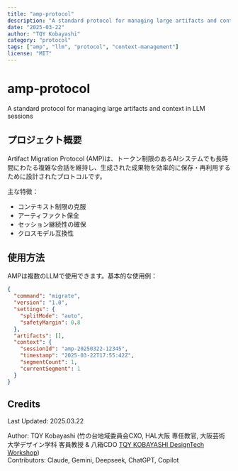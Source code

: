 ```yaml
---
title: "amp-protocol"
description: "A standard protocol for managing large artifacts and context in LLM sessions"
date: "2025-03-22"
author: "TQY Kobayashi"
category: "protocol"
tags: ["amp", "llm", "protocol", "context-management"]
license: "MIT"
---
```

# amp-protocol
A standard protocol for managing large artifacts and context in LLM sessions

## プロジェクト概要
Artifact Migration Protocol (AMP)は、トークン制限のあるAIシステムでも長時間にわたる複雑な会話を維持し、生成された成果物を効率的に保存・再利用するために設計されたプロトコルです。

主な特徴：
- コンテキスト制限の克服
- アーティファクト保全
- セッション継続性の確保
- クロスモデル互換性

## 使用方法
AMPは複数のLLMで使用できます。基本的な使用例：

```json
{
  "command": "migrate",
  "version": "1.0",
  "settings": {
    "splitMode": "auto",
    "safetyMargin": 0.8
  },
  "artifacts": [],
  "context": {
    "sessionId": "amp-20250322-12345",
    "timestamp": "2025-03-22T17:55:42Z",
    "segmentCount": 1,
    "currentSegment": 1
  }
}
```
## Credits
Last Updated: 2025.03.22

Author: TQY Kobayashi (竹の台地域委員会CXO, HAL大阪 専任教官, 大阪芸術大学デザイン学科 客員教授 & 八箱CDO [TQY KOBAYASHI DesignTech Workshop](https://tqy.yahaco.com))  
Contributors: Claude, Gemini, Deepseek, ChatGPT, Copilot